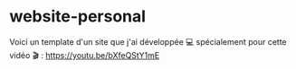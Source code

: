 # website-personal
Voici un template d'un site que j'ai développée 💻 spécialement pour cette vidéo 🎬 : https://youtu.be/bXfeQStY1mE
